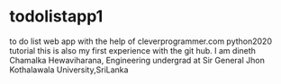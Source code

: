# todolistapp1
to do list web app with the help of cleverprogrammer.com python2020 tutorial
this is also my first experience with the git hub.
I am dineth Chamalka Hewaviharana, Engineering undergrad at Sir General Jhon Kothalawala University,SriLanka

